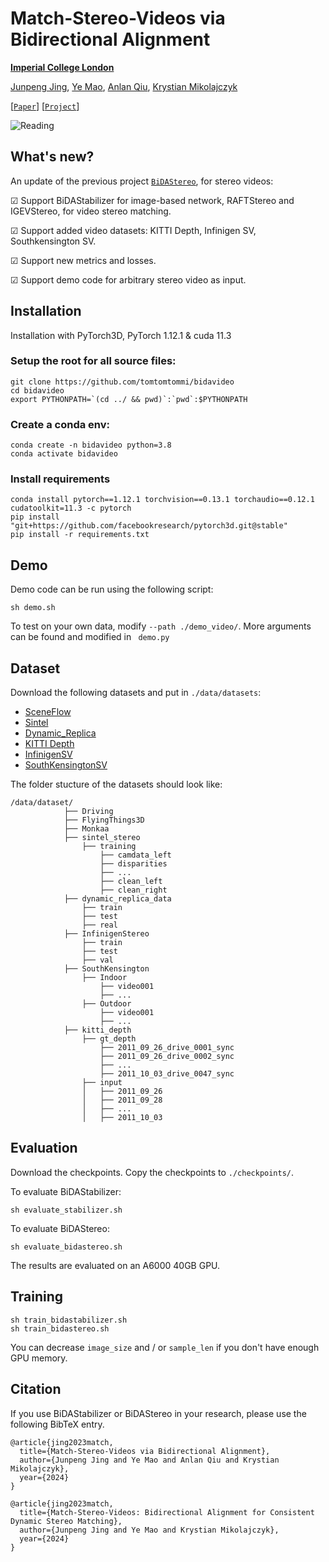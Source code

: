 # Match-Stereo-Videos via Bidirectional Alignment

**[Imperial College London](https://www.imperial.ac.uk/)**

[Junpeng Jing](https://nikitakaraevv.github.io/), 
[Ye Mao](https://yebulabula.github.io/), 
[Anlan Qiu](), 
[Krystian Mikolajczyk](https://www.imperial.ac.uk/people/k.mikolajczyk)

[[`Paper`](https://arxiv.com)] [[`Project`](https://tomtomtommi.github.io/BiDAStabilizer/)]

![Reading](./assets/Reading.gif)

## What's new?
An update of the previous project [`BiDAStereo`](https://tomtomtommi.github.io/BiDAStereo/), for stereo videos:

&#9745; Support BiDAStabilizer for image-based network, RAFTStereo and IGEVStereo, for video stereo matching.

&#9745; Support added video datasets: KITTI Depth, Infinigen SV, Southkensington SV.

&#9745; Support new metrics and losses.

&#9745; Support demo code for arbitrary stereo video as input.


## Installation

Installation with PyTorch3D, PyTorch 1.12.1 & cuda 11.3

### Setup the root for all source files:
```
git clone https://github.com/tomtomtommi/bidavideo
cd bidavideo
export PYTHONPATH=`(cd ../ && pwd)`:`pwd`:$PYTHONPATH
```
### Create a conda env:
```
conda create -n bidavideo python=3.8
conda activate bidavideo
```
### Install requirements
```
conda install pytorch==1.12.1 torchvision==0.13.1 torchaudio==0.12.1 cudatoolkit=11.3 -c pytorch
pip install "git+https://github.com/facebookresearch/pytorch3d.git@stable"
pip install -r requirements.txt
```

## Demo

Demo code can be run using the following script:
```
sh demo.sh
```
To test on your own data, modify `--path ./demo_video/`. More arguments can be found and modified in ` demo.py`

## Dataset

Download the following datasets and put in `./data/datasets`:
 - [SceneFlow](https://lmb.informatik.uni-freiburg.de/resources/datasets/SceneFlowDatasets.en.html)
 - [Sintel](http://sintel.is.tue.mpg.de/stereo)
 - [Dynamic_Replica](https://dynamic-stereo.github.io/)
 - [KITTI Depth](https://www.cvlibs.net/datasets/kitti/eval_depth_all.php)
 - [InfinigenSV](https://tomtomtommi.github.io/BiDAStabilizer/)
 - [SouthKensingtonSV](https://tomtomtommi.github.io/BiDAStabilizer/)

The folder stucture of the datasets should look like:
```none
/data/dataset/
            ├── Driving
            ├── FlyingThings3D
            ├── Monkaa
            ├── sintel_stereo
                ├── training
                    ├── camdata_left
                    ├── disparities
                    ├── ...
                    ├── clean_left
                    ├── clean_right
            ├── dynamic_replica_data
                ├── train
                ├── test
                ├── real
            ├── InfinigenStereo
                ├── train
                ├── test
                ├── val
            ├── SouthKensington
                ├── Indoor
                    ├── video001
                    ├── ...
                ├── Outdoor
                    ├── video001
                    ├── ...
            ├── kitti_depth
                ├── gt_depth
                    ├── 2011_09_26_drive_0001_sync
                    ├── 2011_09_26_drive_0002_sync
                    ├── ...
                    ├── 2011_10_03_drive_0047_sync
                ├── input
                │   ├── 2011_09_26
                │   ├── 2011_09_28
                │   ├── ...
                │   ├── 2011_10_03
```

## Evaluation
Download the checkpoints. Copy the checkpoints to `./checkpoints/`.

To evaluate BiDAStabilizer:
```
sh evaluate_stabilizer.sh
```

To evaluate BiDAStereo:
```
sh evaluate_bidastereo.sh
```

The results are evaluated on an A6000 40GB GPU.

## Training
```
sh train_bidastabilizer.sh
sh train_bidastereo.sh
```
You can decrease `image_size` and / or `sample_len` if you don't have enough GPU memory.

## Citation 
If you use BiDAStabilizer or BiDAStereo in your research, please use the following BibTeX entry.
```
@article{jing2023match,
  title={Match-Stereo-Videos via Bidirectional Alignment},
  author={Junpeng Jing and Ye Mao and Anlan Qiu and Krystian Mikolajczyk},
  year={2024}
}

@article{jing2023match,
  title={Match-Stereo-Videos: Bidirectional Alignment for Consistent Dynamic Stereo Matching},
  author={Junpeng Jing and Ye Mao and Krystian Mikolajczyk},
  year={2024}
}
```
